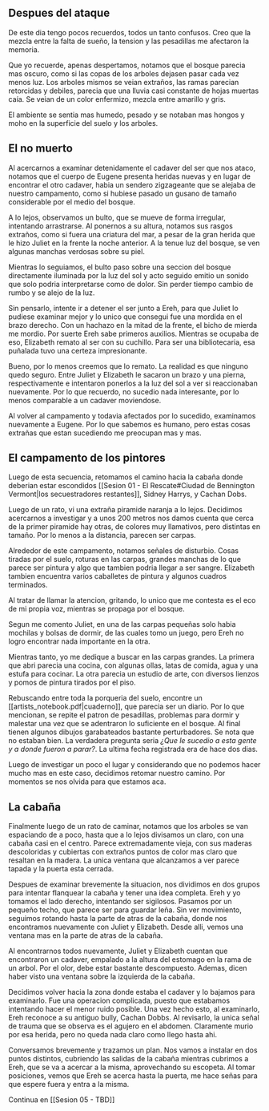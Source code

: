 ## Despues del ataque
De este dia tengo pocos recuerdos, todos un tanto confusos. Creo que la mezcla entre la falta de sueño, la tension y las pesadillas me afectaron la memoria.

Que yo recuerde, apenas despertamos, notamos que el bosque parecia mas oscuro, como si las copas de los arboles dejasen pasar cada vez menos luz. Los arboles mismos se veian extraños, las ramas parecian retorcidas y debiles, parecia que una lluvia casi constante de hojas muertas caía. Se veian de un color enfermizo, mezcla entre amarillo y gris.

El ambiente se sentia mas humedo, pesado y se notaban mas hongos y moho en la superficie del suelo y los arboles. 

## El no muerto
Al acercarnos a examinar detenidamente el cadaver del ser que nos ataco, notamos que el cuerpo de Eugene presenta heridas nuevas y en lugar de encontrar el otro cadaver, habia un sendero zigzageante que se alejaba de nuestro campamento, como si hubiese pasado un gusano de tamaño considerable por el medio del bosque.

A lo lejos, observamos un bulto, que se mueve de forma irregular, intentando arrastrarse. Al ponernos a su altura, notamos sus rasgos extraños, como si fuera una criatura del mar, a pesar de la gran herida que le hizo Juliet en la frente la noche anterior. A la tenue luz del bosque, se ven algunas manchas verdosas sobre su piel.

Mientras lo seguiamos, el bulto paso sobre una seccion del bosque directamente iluminada por la luz del sol y acto seguido emitio un sonido que solo podria interpretarse como de dolor. Sin perder tiempo cambio de rumbo y se alejo de la luz.

Sin pensarlo, intente ir a detener el ser junto a Ereh, para que Juliet lo pudiese examinar mejor y lo unico que consegui fue una mordida en el brazo derecho. Con un hachazo en la mitad de la frente, el bicho de mierda me mordio. Por suerte Ereh sabe primeros auxilios. Mientras se ocupaba de eso, Elizabeth remato al ser con su cuchillo. Para ser una bibliotecaria, esa puñalada tuvo una certeza impresionante.

Bueno, por lo menos creemos que lo remato. La realidad es que ninguno quedo seguro. Entre Juliet y Elizabeth le sacaron un brazo y una pierna, respectivamente e intentaron ponerlos a la luz del sol a ver si reaccionaban nuevamente. Por lo que recuerdo, no sucedio nada interesante, por lo menos comparable a un cadaver moviendose.

Al volver al campamento y todavia afectados por lo sucedido, examinamos nuevamente a Eugene. Por lo que sabemos es humano, pero estas cosas extrañas que estan sucediendo me preocupan mas y mas.

## El campamento de los pintores
Luego de esta secuencia, retomamos el camino hacia la cabaña donde deberian estar escondidos [[Sesion 01 - El Rescate#Ciudad de Bennington Vermont|los secuestradores restantes]], Sidney Harrys, y Cachan Dobs. 

Luego de un rato, vi una extraña piramide naranja a lo lejos. Decidimos acercarnos a investigar y a unos 200 metros nos damos cuenta que cerca de la primer piramide hay otras, de colores muy llamativos, pero distintas en tamaño. Por lo menos a la distancia, parecen ser carpas.

Alrededor de este campamento, notamos señales de disturbio. Cosas tiradas por el suelo, roturas en las carpas, grandes manchas de lo que parece ser pintura y algo que tambien podria llegar a ser sangre. Elizabeth tambien encuentra varios caballetes de pintura y algunos cuadros terminados.

Al tratar de llamar la atencion, gritando, lo unico que me contesta es el eco de mi propia voz, mientras se propaga por el bosque. 

Segun me comento Juliet, en una de las carpas pequeñas solo habia mochilas y bolsas de dormir, de las cuales tomo un juego, pero Ereh no logro encontrar nada importante en la otra.

Mientras tanto, yo me dedique a buscar en las carpas grandes. La primera que abri parecia una cocina, con algunas ollas, latas de comida, agua y una estufa para cocinar. La otra parecia un estudio de arte, con diversos lienzos y pomos de pintura tirados por el piso.

Rebuscando entre toda la porqueria del suelo, encontre un [[artists_notebook.pdf|cuaderno]], que parecia ser un diario. Por lo que mencionan, se repite el patron de pesadillas, problemas para dormir y malestar una vez que se adentraron lo suficiente en el bosque. Al final tienen algunos dibujos garabateados bastante perturbadores. Se nota que no estaban bien. La verdadera pregunta seria *¿Que le sucedio a esta gente y a donde fueron a parar?*. La ultima fecha registrada era de hace dos dias.

Luego de investigar un poco el lugar y considerando que no podemos hacer mucho mas en este caso, decidimos retomar nuestro camino. Por momentos se nos olvida para que estamos aca.

## La cabaña
Finalmente luego de un rato de caminar, notamos que los arboles se van espaciando de a poco, hasta que a lo lejos divisamos un claro, con una cabaña casi en el centro. Parece extremadamente vieja, con sus maderas descoloridas y cubiertas con extraños puntos de color mas claro que resaltan en la madera. La unica ventana que alcanzamos a ver parece tapada y la puerta esta cerrada.

Despues de examinar brevemente la situacion, nos dividimos en dos grupos para intentar flanquear la cabaña y tener una idea completa. Ereh y yo tomamos el lado derecho, intentando ser sigilosos. Pasamos por un pequeño techo, que parece ser para guardar leña. Sin ver movimiento, seguimos rotando hasta la parte de atras de la cabaña, donde nos encontramos nuevamente con Juliet y Elizabeth. Desde alli, vemos una ventana mas en la parte de atras de la cabaña.

Al encontrarnos todos nuevamente, Juliet y Elizabeth cuentan que encontraron un cadaver, empalado a la altura del estomago en la rama de un arbol. Por el olor, debe estar bastante descompuesto. Ademas, dicen haber visto una ventana sobre la izquierda de la cabaña.

Decidimos volver hacia la zona donde estaba el cadaver y lo bajamos para examinarlo. Fue una operacion complicada, puesto que estabamos intentando hacer el menor ruido posible. Una vez hecho esto, al examinarlo, Ereh reconoce a su antiguo bully, Cachan Dobbs. Al revisarlo, la unica señal de trauma que se observa es el agujero en el abdomen. Claramente murio por esa herida, pero no queda nada claro como llego hasta ahi.

Conversamos brevemente y trazamos un plan. Nos vamos a instalar en dos puntos distintos, cubriendo las salidas de la cabaña mientras cubrimos a Ereh, que se va a acercar a la misma, aprovechando su escopeta. Al tomar posiciones, vemos que Ereh se acerca hasta la puerta, me hace señas para que espere fuera y entra a la misma.

Continua en [[Sesion 05 - TBD]]

